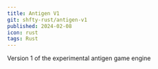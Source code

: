 ```yaml
---
title: Antigen V1
git: shfty-rust/antigen-v1
published: 2024-02-08
icon: rust
tags: Rust
---
```


Version 1 of the experimental antigen game engine

